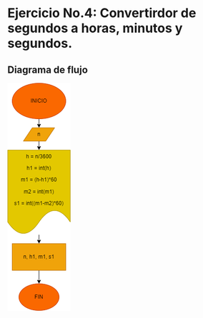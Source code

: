 # Ejercicio No.4: Convertirdor de segundos a horas, minutos y segundos.

## Diagrama de flujo

![Diagrama flujo](diagrama.png "Diagrama de flujo")